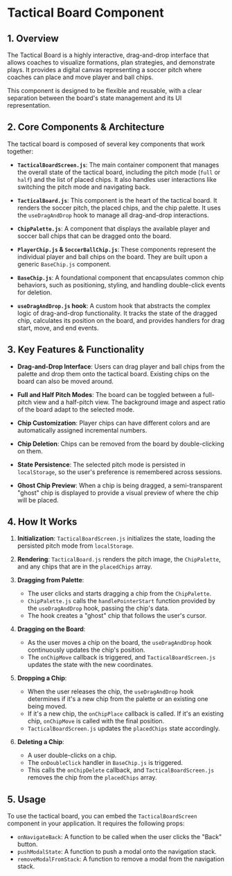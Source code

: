 # Tactical Board Component

## 1. Overview

The Tactical Board is a highly interactive, drag-and-drop interface that allows coaches to visualize formations, plan strategies, and demonstrate plays. It provides a digital canvas representing a soccer pitch where coaches can place and move player and ball chips.

This component is designed to be flexible and reusable, with a clear separation between the board's state management and its UI representation.

## 2. Core Components & Architecture

The tactical board is composed of several key components that work together:

- **`TacticalBoardScreen.js`**: The main container component that manages the overall state of the tactical board, including the pitch mode (`full` or `half`) and the list of placed chips. It also handles user interactions like switching the pitch mode and navigating back.

- **`TacticalBoard.js`**: This component is the heart of the tactical board. It renders the soccer pitch, the placed chips, and the chip palette. It uses the `useDragAndDrop` hook to manage all drag-and-drop interactions.

- **`ChipPalette.js`**: A component that displays the available player and soccer ball chips that can be dragged onto the board.

- **`PlayerChip.js` & `SoccerBallChip.js`**: These components represent the individual player and ball chips on the board. They are built upon a generic `BaseChip.js` component.

- **`BaseChip.js`**: A foundational component that encapsulates common chip behaviors, such as positioning, styling, and handling double-click events for deletion.

- **`useDragAndDrop.js` hook**: A custom hook that abstracts the complex logic of drag-and-drop functionality. It tracks the state of the dragged chip, calculates its position on the board, and provides handlers for drag start, move, and end events.

## 3. Key Features & Functionality

- **Drag-and-Drop Interface**: Users can drag player and ball chips from the palette and drop them onto the tactical board. Existing chips on the board can also be moved around.

- **Full and Half Pitch Modes**: The board can be toggled between a full-pitch view and a half-pitch view. The background image and aspect ratio of the board adapt to the selected mode.

- **Chip Customization**: Player chips can have different colors and are automatically assigned incremental numbers.

- **Chip Deletion**: Chips can be removed from the board by double-clicking on them.

- **State Persistence**: The selected pitch mode is persisted in `localStorage`, so the user's preference is remembered across sessions.

- **Ghost Chip Preview**: When a chip is being dragged, a semi-transparent "ghost" chip is displayed to provide a visual preview of where the chip will be placed.

## 4. How It Works

1.  **Initialization**: `TacticalBoardScreen.js` initializes the state, loading the persisted pitch mode from `localStorage`.

2.  **Rendering**: `TacticalBoard.js` renders the pitch image, the `ChipPalette`, and any chips that are in the `placedChips` array.

3.  **Dragging from Palette**:
    - The user clicks and starts dragging a chip from the `ChipPalette`.
    - `ChipPalette.js` calls the `handlePointerStart` function provided by the `useDragAndDrop` hook, passing the chip's data.
    - The hook creates a "ghost" chip that follows the user's cursor.

4.  **Dragging on the Board**:
    - As the user moves a chip on the board, the `useDragAndDrop` hook continuously updates the chip's position.
    - The `onChipMove` callback is triggered, and `TacticalBoardScreen.js` updates the state with the new coordinates.

5.  **Dropping a Chip**:
    - When the user releases the chip, the `useDragAndDrop` hook determines if it's a new chip from the palette or an existing one being moved.
    - If it's a new chip, the `onChipPlace` callback is called. If it's an existing chip, `onChipMove` is called with the final position.
    - `TacticalBoardScreen.js` updates the `placedChips` state accordingly.

6.  **Deleting a Chip**:
    - A user double-clicks on a chip.
    - The `onDoubleClick` handler in `BaseChip.js` is triggered.
    - This calls the `onChipDelete` callback, and `TacticalBoardScreen.js` removes the chip from the `placedChips` array.

## 5. Usage

To use the tactical board, you can embed the `TacticalBoardScreen` component in your application. It requires the following props:

- `onNavigateBack`: A function to be called when the user clicks the "Back" button.
- `pushModalState`: A function to push a modal onto the navigation stack.
- `removeModalFromStack`: A function to remove a modal from the navigation stack.

